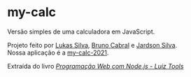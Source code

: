 # my-calc
Versão simples de uma calculadora em JavaScript. 

Projeto feito por [Lukas Silva](https://github.com/LukasSilva05), [Bruno Cabral](https://github.com/BrunoCabral1) e [Jardson Silva](https://github.com/JARDSONSAN).<br>
Nossa aplicação é a [my-calc-2021](https://my-calc-2021.herokuapp.com).

Extraída do livro [_Programação Web com Node.js - Luiz Tools_ ](https://www.amazon.com.br/Programa%C3%A7%C3%A3o-Web-com-Node-js-Front-end-ebook/dp/B074RCRKSL/ref=sr_1_3?__mk_pt_BR=%C3%85M%C3%85%C5%BD%C3%95%C3%91&dchild=1&keywords=programa%C3%A7%C3%A3o+Web+com+Node&qid=1627314649&sr=8-3)
